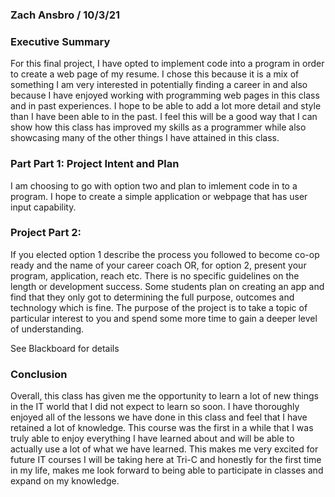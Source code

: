 ### Zach Ansbro / 10/3/21

### Executive Summary

For this final project, I have opted to implement code into a program in order to create a web page of my resume. I chose this because it is a mix of something I am very interested in potentially finding a career in and also because I have enjoyed working with programming web pages in this class and in past experiences. I hope to be able to add a lot more detail and style than I have been able to in the past. I feel this will be a good way that I can show how this class has improved my skills as a programmer while also showcasing many of the other things I have attained in this class. 

### Part Part 1: Project Intent and Plan

I am choosing to go with option two and plan to imlement code in to a program. I hope to create a simple application or webpage that has user input capability. 

### Project Part 2:

If you elected option 1 describe the process you followed to become co-op ready and the name of your career coach OR, for option 2, present your program, application, reach etc.  There is no specific guidelines on the length or development success.  Some students plan on creating an app and find that they only got to determining the full purpose, outcomes and technology which is fine.  The purpose of the project is to take a topic of particular interest to you and spend some more time to gain a deeper level of understanding.

See Blackboard for details

### Conclusion

Overall, this class has given me the opportunity to learn a lot of new things in the IT world that I did not expect to learn so soon. I have thoroughly enjoyed all of the lessons we have done in this class and feel that I have retained a lot of knowledge. This course was the first in a while that I was truly able to enjoy everything I have learned about and will be able to actually use a lot of what we have learned. This makes me very excited for future IT courses I will be taking here at Tri-C and honestly for the first time in my life, makes me look forward to being able to participate in classes and expand on my knowledge. 

